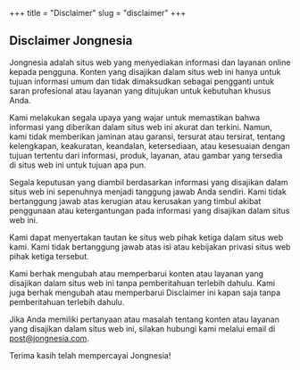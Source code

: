 +++
title = "Disclaimer"
slug = "disclaimer"
+++

## Disclaimer Jongnesia

Jongnesia adalah situs web yang menyediakan informasi dan layanan online kepada pengguna. Konten yang disajikan dalam situs web ini hanya untuk tujuan informasi umum dan tidak dimaksudkan sebagai pengganti untuk saran profesional atau layanan yang ditujukan untuk kebutuhan khusus Anda.

Kami melakukan segala upaya yang wajar untuk memastikan bahwa informasi yang diberikan dalam situs web ini akurat dan terkini. Namun, kami tidak memberikan jaminan atau garansi, tersurat atau tersirat, tentang kelengkapan, keakuratan, keandalan, ketersediaan, atau kesesuaian dengan tujuan tertentu dari informasi, produk, layanan, atau gambar yang tersedia di situs web ini untuk tujuan apa pun.

Segala keputusan yang diambil berdasarkan informasi yang disajikan dalam situs web ini sepenuhnya menjadi tanggung jawab Anda sendiri. Kami tidak bertanggung jawab atas kerugian atau kerusakan yang timbul akibat penggunaan atau ketergantungan pada informasi yang disajikan dalam situs web ini.

Kami dapat menyertakan tautan ke situs web pihak ketiga dalam situs web kami. Kami tidak bertanggung jawab atas isi atau kebijakan privasi situs web pihak ketiga tersebut.

Kami berhak mengubah atau memperbarui konten atau layanan yang disajikan dalam situs web ini tanpa pemberitahuan terlebih dahulu. Kami juga berhak mengubah atau memperbarui Disclaimer ini kapan saja tanpa pemberitahuan terlebih dahulu.

Jika Anda memiliki pertanyaan atau masalah tentang konten atau layanan yang disajikan dalam situs web ini, silakan hubungi kami melalui email di post@jongnesia.com.

Terima kasih telah mempercayai Jongnesia!
